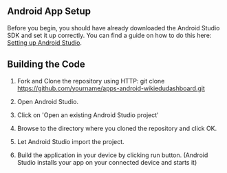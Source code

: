 ## Android App Setup

Before you begin, you should have already downloaded the Android Studio SDK and set it up correctly. You can find a guide on how to do this here: [Setting up Android Studio](http://developer.android.com/sdk/installing/index.html?pkg=studio).

## Building the Code

1. Fork and Clone the repository using HTTP: git clone https://github.com/yourname/apps-android-wikiedudashboard.git

2. Open Android Studio.

3. Click on 'Open an existing Android Studio project'

4. Browse to the directory where you cloned the repository and click OK.

5. Let Android Studio import the project.

6. Build the application in your device by clicking run button.
(Android Studio installs your app on your connected device and starts it)